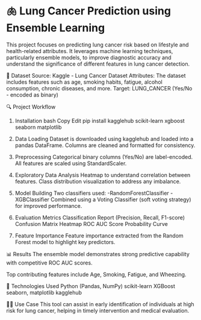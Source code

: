 # 🫁 Lung Cancer Prediction using Ensemble Learning
This project focuses on predicting lung cancer risk based on lifestyle and health-related attributes. It leverages machine learning techniques, particularly ensemble models, to improve diagnostic accuracy and understand the significance of different features in lung cancer detection.

📂 Dataset
Source: Kaggle - Lung Cancer Dataset
Attributes: The dataset includes features such as age, smoking habits, fatigue, alcohol consumption, chronic diseases, and more.
Target: LUNG_CANCER (Yes/No - encoded as binary)

🔍 Project Workflow
1. Installation
bash
Copy
Edit
pip install kagglehub scikit-learn xgboost seaborn matplotlib

3. Data Loading
Dataset is downloaded using kagglehub and loaded into a pandas DataFrame.
Columns are cleaned and formatted for consistency.

4. Preprocessing
Categorical binary columns (Yes/No) are label-encoded.
All features are scaled using StandardScaler.

4. Exploratory Data Analysis
Heatmap to understand correlation between features.
Class distribution visualization to address any imbalance.

5. Model Building
Two classifiers used:
-RandomForestClassifier
-XGBClassifier
Combined using a Voting Classifier (soft voting strategy) for improved performance.

6. Evaluation Metrics
Classification Report (Precision, Recall, F1-score)
Confusion Matrix
Heatmap
ROC AUC Score
Probability Curve

7. Feature Importance
Feature importance extracted from the Random Forest model to highlight key predictors.

📊 Results
The ensemble model demonstrates strong predictive capability with competitive ROC AUC scores.

Top contributing features include Age, Smoking, Fatigue, and Wheezing.

🧠 Technologies Used
Python (Pandas, NumPy)
scikit-learn
XGBoost
seaborn, matplotlib
kagglehub

👩‍⚕️ Use Case
This tool can assist in early identification of individuals at high risk for lung cancer, helping in timely intervention and medical evaluation.
